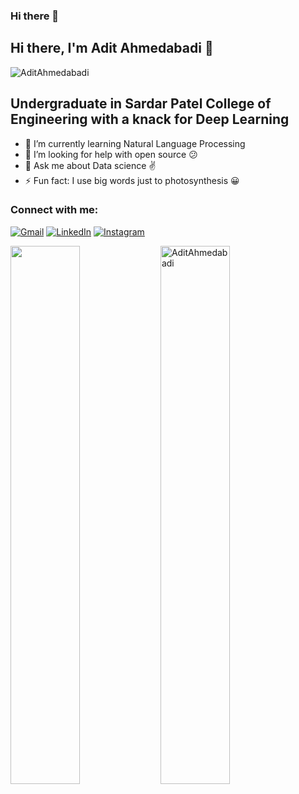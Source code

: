 ### Hi there 👋

## Hi there, I'm Adit Ahmedabadi 👋 

<p align="left"> <img src="https://komarev.com/ghpvc/?username=AditAhmedabadi" alt="AditAhmedabadi" /> </p>


## Undergraduate in Sardar Patel College of Engineering with a knack for Deep Learning


- 🌱 I’m currently learning Natural Language Processing
- 👯 I’m looking for help with open source :confused: 
- 💬 Ask me about Data science :v:
- ⚡ Fun fact: I use big words just to photosynthesis :grinning:

### Connect with me:
[![Gmail](https://img.shields.io/badge/Gmail-D14836?style=for-the-badge&logo=gmail&logoColor=white)](mailto:id.ahmedabadiadit@gmail.com)
[![LinkedIn](https://img.shields.io/badge/linkedin-%230077B5.svg?style=for-the-badge&logo=linkedin&logoColor=white)](https://www.linkedin.com/in/adit-ahmedabadi/)
[![Instagram](https://img.shields.io/badge/<adit.ahmedabadi>-%23E4405F.svg?style=for-the-badge&logo=Instagram&logoColor=white)](https://www.instagram.com/adit.ahmedabadi/)

<img align="left" width="47%" src="https://github-readme-stats.vercel.app/api?username=AditAhmedabadi&show_icons=true&theme=dracula"/> 
<img align="left" width="47%"  src="https://github-readme-stats.vercel.app/api/top-langs/?username=AditAhmedabadi&layout=compact" alt="AditAhmedabadi" /> 

